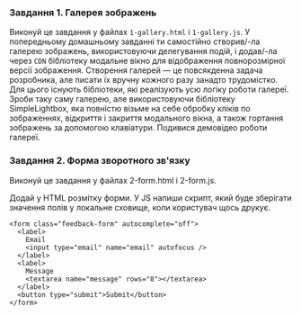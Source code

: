### Завдання 1. Галерея зображень

Виконуй це завдання у файлах `1-gallery.html` і `1-gallery.js`. У попередньому
домашньому завданні ти самостійно створив/-ла галерею зображень, використовуючи
делегування подій, і додав/-ла через `CDN` бібліотеку модальне вікно для
відображення повнорозмірної версії зображення. Створення галерей — це
повсякденна задача розробника, але писати їх вручну кожного разу занадто
трудомістко. Для цього існують бібліотеки, які реалізують усю логіку роботи
галереї. Зроби таку саму галерею, але використовуючи бібліотеку SimpleLightbox,
яка повністю візьме на себе обробку кліків по зображеннях, відкриття і закриття
модального вікна, а також гортання зображень за допомогою клавіатури. Подивися
демовідео роботи галереї.

### Завдання 2. Форма зворотного зв'язку

Виконуй це завдання у файлах 2-form.html і 2-form.js.

Додай у HTML розмітку форми. У JS напиши скрипт, який буде зберігати значення
полів у локальне сховище, коли користувач щось друкує.

```
<form class="feedback-form" autocomplete="off">
  <label>
    Email
    <input type="email" name="email" autofocus />
  </label>
  <label>
    Message
    <textarea name="message" rows="8"></textarea>
  </label>
  <button type="submit">Submit</button>
</form>
```
